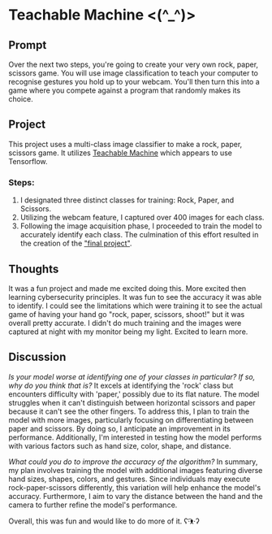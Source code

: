 # Teachable Machine <(^_^)>

## Prompt
Over the next two steps, you're going to create your very own rock, paper, scissors game. You will use image classification to teach your computer to recognise gestures you hold up to your webcam. You'll then turn this into a game where you compete against a program that randomly makes its choice.

## Project
This project uses a multi-class image classifier to make a rock, paper, scissors game. It utilizes [Teachable Machine](https://teachablemachine.withgoogle.com/train) which appears to use Tensorflow. 

### Steps:
1. I designated three distinct classes for training: Rock, Paper, and Scissors.
2. Utilizing the webcam feature, I captured over 400 images for each class.
3. Following the image acquisition phase, I proceeded to train the model to accurately identify each class. The culmination of this effort resulted in the creation of the ["final project"](https://teachablemachine.withgoogle.com/models/_ojZ5tIpn/).

## Thoughts
It was a fun project and made me excited doing this. More excited then learning cybersecurity principles. It was fun to see the accuracy it was able to identify. I could see the limitations which were training it to see the actual game of having your hand go "rock, paper, scissors, shoot!" but it was overall pretty accurate. I didn't do much training and the images were captured at night with my monitor being my light. Excited to learn more.

## Discussion
*Is your model worse at identifying one of your classes in particular? If so, why do you think that is?* It excels at identifying the 'rock' class but encounters difficulty with 'paper,' possibly due to its flat nature. The model struggles when it can't distinguish between horizontal scissors and paper because it can't see the other fingers. To address this, I plan to train the model with more images, particularly focusing on differentiating between paper and scissors. By doing so, I anticipate an improvement in its performance. Additionally, I'm interested in testing how the model performs with various factors such as hand size, color, shape, and distance.

*What could you do to improve the accuracy of the algorithm?* In summary, my plan involves training the model with additional images featuring diverse hand sizes, shapes, colors, and gestures. Since individuals may execute rock-paper-scissors differently, this variation will help enhance the model's accuracy. Furthermore, I aim to vary the distance between the hand and the camera to further refine the model's performance.

Overall, this was fun and would like to do more of it. ʕ·͡ᴥ·ʔ